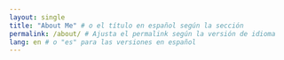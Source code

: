 ```yaml
---
layout: single
title: "About Me" # o el título en español según la sección
permalink: /about/ # Ajusta el permalink según la versión de idioma
lang: en # o "es" para las versiones en español
---
```

